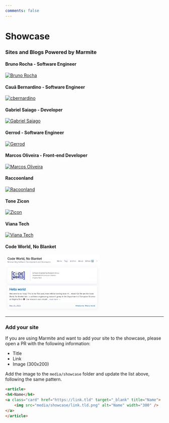 ```yaml
---
comments: false
---
```

# Showcase

### Sites and Blogs Powered by Marmite

<!--

List of sites powered by Marmite

Title, link, image
Bruno Rocha, https://rochacbruno.com, rochacbruno.com.png
Gabriel Saiago - Developer, https://grsaiago.github.io/wipblog, grsaiago.github.io__wipblog.png
Gerrod - Software Engineer, https://gerrod.com, gerrod.dev.png
Marcos Oliveira - Front-end Developer, https://blog.bymarcos.com, blog.bymarcos.com.png
Racoonland, https://racoonland.us, racoonland.us.png
Tone, Zicon - Digital Artist, https://blog.zicon.no, blog.zicon.no.png
Viana Tech, https://vianatech.pt, vianatech.pt.png
Chris Brown/Code World, No Blanket Research Group, https://code-world-no-blanket.github.io/blog/, code_world_blog.png
 -->

<article>
<h4>Bruno Rocha - Software Engineer</h4>
<a class="card" href="https://rochacbruno.com" target="_blank" title="Bruno Rocha">
    <img src="media/showcase/rochacbruno.com.png" alt="Bruno Rocha" width="300" />
</a>
</article>

<article>
<h4>Cauã Bernardino - Software Engineer</h4>
<a class="card" href="https://cbernardino.dev" target="_blank" title="Cbernardino">
    <img src="media/showcase/cbernardino.dev.png" alt="cbernardino" width="300" />
</a>
</article>

<article>
<h4>Gabriel Saiago - Developer</h4>
<a class="card" href="https://grsaiago.github.io/wipblog" target="_blank" title="Gabriel Saiago">
    <img src="media/showcase/grsaiago.github.io__wipblog.png" alt="Gabriel Saiago" width="300" />
</a>
</article>

<article>
<h4>Gerrod - Software Engineer</h4>
<a class="card" href="https://gerrod.dev" target="_blank" title="Gerrod">
    <img src="media/showcase/gerrod.dev.png" alt="Gerrod" width="300" />
</a>
</article>

<article>
<h4>Marcos Oliveira - Front-end Developer</h4>
<a class="card" href="https://blog.bymarcos.com" target="_blank" title="Marcos Oliveira">
    <img src="media/showcase/blog.bymarcos.com.png" alt="Marcos Oliveira" width="300" />
</a>
</article>

<article>
<h4>Raccoonland</h4>
<a class="card" href="https://raccoonland.us" target="_blank" title="raccoonland">
    <img src="media/showcase/raccoonland.us.png" alt="Racoonland" width="300" />
</a>
</article>

<article>
<h4>Tone Zicon</h4>
<a class="card" href="https://blog.zicon.no" target="_blank" title="zicon">
    <img src="media/showcase/blog.zicon.no.png" alt="Zicon" width="300" />
</a>
</article>

<article>
<h4>Viana Tech</h4>
<a class="card" href="https://vianatech.pt" target="_blank" title="Viana Tech">
    <img src="media/showcase/vianatech.pt.png" alt="Viana Tech" width="300" />
</a>
</article>

<article>
<h4>Code World, No Blanket</h4>
<a class="card" href="https://code-world-no-blanket.github.io/blog/" target="_blank" title="Code World, No Blanket">
    <img src="media/showcase/code_world_blog.png" alt="Code World, No Blanket" width="300" />
</a>
</article>

---

### Add your site

If you are using Marmite and want to add your site to the showcase, please open a PR with the following information:

- Title
- Link
- Image (300x200)

Add the image to the `media/showcase` folder and update the list above, following the same pattern.

```html
<article>
<h4>Name</h4>
<a class="card" href="https://link.tld" target="_blank" title="Name">
    <img src="media/showcase/link.tld.png" alt="Name" width="300" />
</a>
</article>
```
